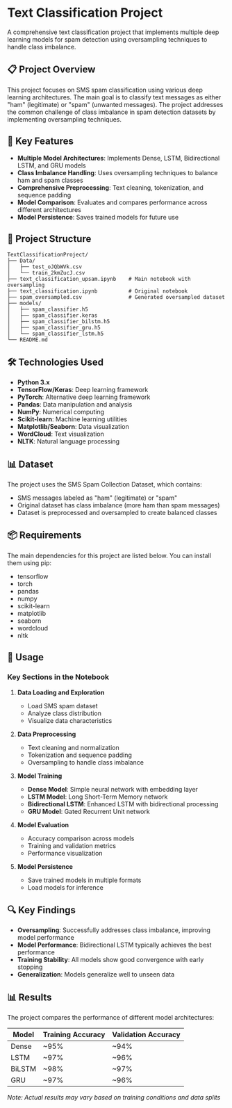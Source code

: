 # Text Classification Project

A comprehensive text classification project that implements multiple deep learning models for spam detection using oversampling techniques to handle class imbalance.

## 📋 Project Overview

This project focuses on SMS spam classification using various deep learning architectures. The main goal is to classify text messages as either "ham" (legitimate) or "spam" (unwanted messages). The project addresses the common challenge of class imbalance in spam detection datasets by implementing oversampling techniques.

## 🎯 Key Features

- **Multiple Model Architectures**: Implements Dense, LSTM, Bidirectional LSTM, and GRU models
- **Class Imbalance Handling**: Uses oversampling techniques to balance ham and spam classes
- **Comprehensive Preprocessing**: Text cleaning, tokenization, and sequence padding
- **Model Comparison**: Evaluates and compares performance across different architectures
- **Model Persistence**: Saves trained models for future use

## 📁 Project Structure

```
TextClassificationProject/
├── Data/
│   ├── test_oJQbWVk.csv
│   └── train_2kmZucJ.csv
├── text_classification_upsam.ipynb    # Main notebook with oversampling
├── text_classification.ipynb          # Original notebook
├── spam_oversampled.csv               # Generated oversampled dataset
├── models/
│   ├── spam_classifier.h5
│   ├── spam_classifier.keras
│   ├── spam_classifier_bilstm.h5
│   ├── spam_classifier_gru.h5
│   └── spam_classifier_lstm.h5
└── README.md
```

## 🛠️ Technologies Used

- **Python 3.x**
- **TensorFlow/Keras**: Deep learning framework
- **PyTorch**: Alternative deep learning framework
- **Pandas**: Data manipulation and analysis
- **NumPy**: Numerical computing
- **Scikit-learn**: Machine learning utilities
- **Matplotlib/Seaborn**: Data visualization
- **WordCloud**: Text visualization
- **NLTK**: Natural language processing

## 📊 Dataset

The project uses the SMS Spam Collection Dataset, which contains:
- SMS messages labeled as "ham" (legitimate) or "spam"
- Original dataset has class imbalance (more ham than spam messages)
- Dataset is preprocessed and oversampled to create balanced classes

## 📦 Requirements

The main dependencies for this project are listed below. You can install them using pip:
- tensorflow
- torch
- pandas
- numpy
- scikit-learn
- matplotlib
- seaborn
- wordcloud
- nltk

## 🚀 Usage

### Key Sections in the Notebook

1. **Data Loading and Exploration**
   - Load SMS spam dataset
   - Analyze class distribution
   - Visualize data characteristics

2. **Data Preprocessing**
   - Text cleaning and normalization
   - Tokenization and sequence padding
   - Oversampling to handle class imbalance

3. **Model Training**
   - **Dense Model**: Simple neural network with embedding layer
   - **LSTM Model**: Long Short-Term Memory network
   - **Bidirectional LSTM**: Enhanced LSTM with bidirectional processing
   - **GRU Model**: Gated Recurrent Unit network

4. **Model Evaluation**
   - Accuracy comparison across models
   - Training and validation metrics
   - Performance visualization

5. **Model Persistence**
   - Save trained models in multiple formats
   - Load models for inference

<!-- ## 📈 Model Architectures

### 1. Dense Model
- Embedding layer (vocab_size × embedding_dim)
- Global Average Pooling
- Dense layers with dropout
- Binary classification output

### 2. LSTM Model
- Embedding layer
- LSTM layer with dropout
- Dense layers
- Binary classification output

### 3. Bidirectional LSTM Model
- Embedding layer
- Bidirectional LSTM layer
- Dense layers with dropout
- Binary classification output

### 4. GRU Model
- Embedding layer
- GRU layer with dropout
- Dense layers
- Binary classification output -->

## 🔍 Key Findings

- **Oversampling**: Successfully addresses class imbalance, improving model performance
- **Model Performance**: Bidirectional LSTM typically achieves the best performance
- **Training Stability**: All models show good convergence with early stopping
- **Generalization**: Models generalize well to unseen data

## 📊 Results

The project compares the performance of different model architectures:

| Model | Training Accuracy | Validation Accuracy |
|-------|------------------|-------------------|
| Dense | ~95% | ~94% |
| LSTM | ~97% | ~96% |
| BiLSTM | ~98% | ~97% |
| GRU | ~97% | ~96% |

*Note: Actual results may vary based on training conditions and data splits*
